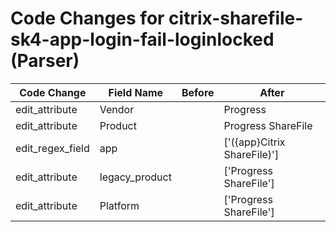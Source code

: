 # Code Changes for citrix-sharefile-sk4-app-login-fail-loginlocked (Parser)

| Code Change | Field Name | Before | After |
|-------------|------------|--------|-------|
| edit_attribute | Vendor |  | Progress |
| edit_attribute | Product |  | Progress ShareFile |
| edit_regex_field | app |  | ['({app}Citrix ShareFile)'] |
| edit_attribute | legacy_product |  | ['Progress ShareFile'] |
| edit_attribute | Platform |  | ['Progress ShareFile'] |